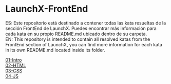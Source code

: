 # LaunchX-FrontEnd

ES: Este repositorio está destinado a contener todas las kata resueltas de la sección FrontEnd de LaunchX. Puedes encontrar más información para cada kata en su propio README.md ubicado dentro de su carpeta.<br>
EN: This repository is intended to contain all resolved katas from the FrontEnd section of LaunchX, you can find more information for each kata in its own README.md located inside its folder.

[01-Intro](https://github.com/MarioMog/LaunchX-FrontEnd/tree/main/01-Intro)<br> 
[02-HTML](https://github.com/MarioMog/LaunchX-FrontEnd/tree/main/02-HTML)<br> 
[03-CSS](https://github.com/MarioMog/LaunchX-FrontEnd/tree/main/03-CSS)<br> 
[04-JS](https://github.com/MarioMog/LaunchX-FrontEnd/tree/main/04-JS)<br> 

